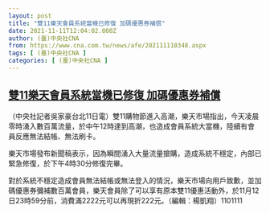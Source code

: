 ```yaml
---
layout: post
title: "雙11樂天會員系統當機已修復 加碼優惠券補償"
date: 2021-11-11T12:04:02.000Z
author: (臺)中央社CNA
from: https://www.cna.com.tw/news/afe/202111110348.aspx
tags: [ (臺)中央社CNA ]
categories: [ (臺)中央社CNA ]
---
```

<!--1636632242000-->
[雙11樂天會員系統當機已修復 加碼優惠券補償](https://www.cna.com.tw/news/afe/202111110348.aspx)
------

<div>
<div></div><div><p>（中央社記者吳家豪台北11日電）雙11購物節進入高潮，樂天市場指出，今天凌晨零時湧入數百萬流量，於中午12時達到高潮，也造成會員系統大當機，陸續有會員反應無法結帳、無法刷卡。</p><p>樂天市場發布新聞稿表示，因為瞬間湧入大量流量搶購，造成系統不穩定，內部已緊急修復，於下午4時30分修復完畢。</p><p>對於系統不穩定造成會員無法結帳或無法登入的情況，樂天市場向用戶致歉，並加碼優惠券彌補數百萬會員，樂天會員除了可以享有原本雙11優惠活動外，於11月12日23時59分前，消費滿2222元可以再現折222元。（編輯：楊凱翔）1101111</p></div>
</div>
